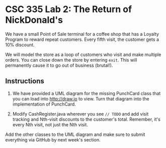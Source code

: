 # CSC 335 Lab 2: The Return of NickDonald's

We have a small Point of Sale terminal for a coffee shop that has a Loyalty Program 
to reward repeat customers. Every fifth visit, the customer gets a 10% discount.

We will model the store as a loop of customers who visit and make multiple orders. You
can close down the store by entering `exit`. This will permanently cause it to go
out of business (brutal!).

## Instructions

1. We have provided a UML diagram for the missing PunchCard class that you can load into
http://draw.io to view. Turn that diagram into the implementation of PunchCard.

2. Modify CashRegister.java wherever you see `// TODO` and add visit tracking
and Nth-visit discounts to the customer's total. Remember, it's every Nth visit,
not just the Nth visit.

Add the other classes to the UML diagram and make sure to submit everything via
GitHub by next week's section.


